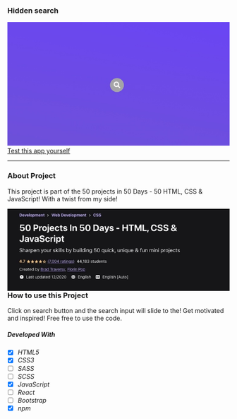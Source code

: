 ### Hidden search

![img](./img/hidden-search.png)
[Test this app yourself](https://maykaltenev.github.io/hidden-search/)

---

### About Project

This project is part of the 50 projects in 50 Days - 50 HTML, CSS & JavaScript! With a twist from my side!

[<img align="left" alt="50project" src="/img/50projects.png" />][udemy]

[udemy]: https://www.udemy.com/course/50-projects-50-days/

### How to use this Project

Click on search button and the search input will slide to the! Get motivated and inspired! Free free to use the code.

##### Developed With

- [x] _HTML5_
- [x] _CSS3_
- [ ] _SASS_
- [ ] _SCSS_
- [x] _JavaScript_
- [ ] _React_
- [ ] _Bootstrap_
- [x] _npm_
